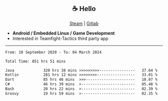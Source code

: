 <h2 align="center"> ☕ Hello </h2>

<p align="center">
  <a href="https://steamcommunity.com/id/Niforances/">Steam</a> |
  <a href="https://gitlab.com/niforances">Gitlab</a>
</p>

 - **Android / Embedded Linux / Game Development**
 - Interested in Teamfight-Tactics third party app

------

<!--START_SECTION:waka-->

```txt
From: 10 September 2020 - To: 04 March 2024

Total Time: 851 hrs 51 mins

Java             320 hrs 38 mins >>>>>>>>>----------------   37.64 %
Kotlin           281 hrs 12 mins >>>>>>>>-----------------   33.01 %
Dart             85 hrs 46 mins  >>>----------------------   10.07 %
C#               46 hrs 39 mins  >------------------------   05.48 %
Bash             20 hrs 22 mins  >------------------------   02.39 %
Groovy           19 hrs 59 mins  >------------------------   02.35 %
```

<!--END_SECTION:waka-->
